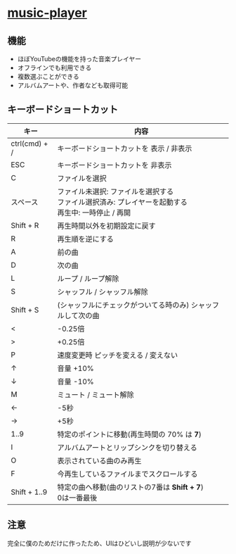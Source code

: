 # [music-player](https://wswsans.github.io/music-player/)
## 機能
* ほぼYouTubeの機能を持った音楽プレイヤー
* オフラインでも利用できる
* 複数選ぶことができる
* アルバムアートや、作者なども取得可能

<!-- ## 使い方 -->
<!-- ![使い方を説明している写真](https://user-images.githubusercontent.com/32955729/127734019-9813b1e7-4add-4057-baf1-21b8f385a6a7.png) -->


## キーボードショートカット
| キー | 内容 |
| - | - |
| ctrl(cmd) + / | キーボードショートカットを 表示 / 非表示 |
| ESC | キーボードショートカットを 非表示 |
| C | ファイルを選択 |
| スペース | ファイル未選択: ファイルを選択する<br>ファイル選択済み: プレイヤーを起動する<br>再生中: 一時停止 / 再開 |
| Shift + R | 再生時間以外を初期設定に戻す |
| R | 再生順を逆にする |
| A | 前の曲 |
| D | 次の曲 |
| L | ループ / ループ解除 |
| S | シャッフル / シャッフル解除 |
| Shift + S | (シャッフルにチェックがついてる時のみ) シャッフルして次の曲 |
| < | -0.25倍 |
| > | +0.25倍 |
| P | 速度変更時 ピッチを変える / 変えない |
| ↑ | 音量 +10% |
| ↓ | 音量 -10% |
| M | ミュート / ミュート解除 |
| ← | -5秒 |
| → | +5秒 |
| 1..9 | 特定のポイントに移動(再生時間の 70% は <strong>7</strong>) |
| I | アルバムアートとリップシンクを切り替える |
| O | 表示されている曲のみ再生 |
| F | 今再生しているファイルまでスクロールする |
| Shift + 1..9 | 特定の曲へ移動(曲のリストの7番は <strong>Shift + 7</strong>)<br>0は一番最後 |


## 注意
完全に僕のためだけに作ったため、UIはひどいし説明が少ないです
